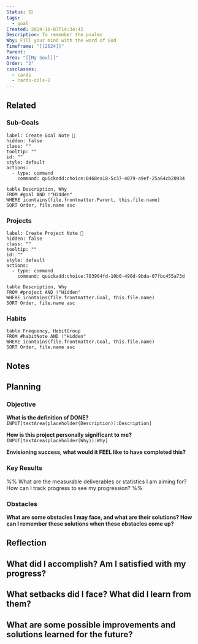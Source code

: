 ```yaml
---
Status: 🟨
tags:
  - goal
Created: 2024-10-07T14:34:42
Description: To remember the psalms
Why: Fill your mind with the word of God
Timeframe: "[[2024]]"
Parent: 
Area: "[[My Soul]]"
Order: "2"
cssclasses:
  - cards
  - cards-cols-2
---
```


## Related
### Sub-Goals

```meta-bind-button
label: Create Goal Note 🎯
hidden: false
class: ""
tooltip: ""
id: ""
style: default
actions:
  - type: command
    command: quickadd:choice:0468ea18-5c37-4079-a9ef-25a64cb20934

```

```dataview
table Description, Why
FROM #goal AND !"Hidden"
WHERE icontains(file.frontmatter.Parent, this.file.name)
SORT Order, file.name asc
```
### Projects

```meta-bind-button
label: Create Project Note 🚧
hidden: false
class: ""
tooltip: ""
id: ""
style: default
actions:
  - type: command
    command: quickadd:choice:703904fd-10b0-496d-9bda-07fbc455a73d

```

```dataview
table Description, Why
FROM #project AND !"Hidden"
WHERE icontains(file.frontmatter.Goal, this.file.name)
SORT Order, file.name asc
```
### Habits

```dataview
table Frequency, HabitGroup
FROM #habitNote AND !"Hidden"
WHERE icontains(file.frontmatter.Goal, this.file.name)
SORT Order, file.name asc
```
## Notes

## Planning
### Objective
**What is the definition of DONE?**
`INPUT[textArea(placeholder(Description)):Description]`

**How is this project personally significant to me?**
`INPUT[textArea(placeholder(Why)):Why]`

**Envisioning success, what would it FEEL like to have completed this?**

### Key Results
%% What are the measurable deliverables or statistics I am aiming for? How can I track progress to see my progression? %%

### Obstacles
**What are some obstacles I may face, and what are their solutions? How can I remember these solutions when these obstacles come up?**

## Reflection
**What did I accomplish? Am I satisfied with my progress?**
- 

**What setbacks did I face? What did I learn from them?**
- 

**What are some possible improvements and solutions learned for the future?**
- 

